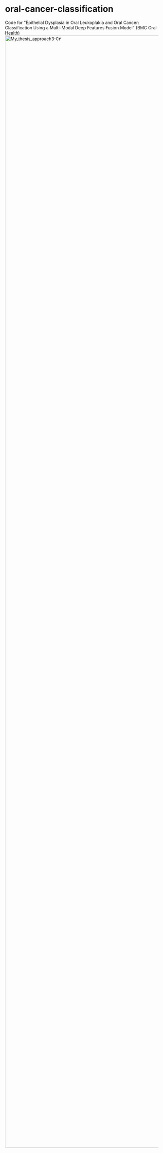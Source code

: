 # oral-cancer-classification
Code for "Epithelial Dysplasia in Oral Leukoplakia and Oral Cancer: Classification Using a Multi-Modal Deep Features Fusion Model" (BMC Oral Health)
<img width="6169" height="3641" alt="My_thesis_approach3-0٣" src="https://github.com/user-attachments/assets/cbf1510b-a9d0-47f7-bef4-d9924d93ce8e" />
